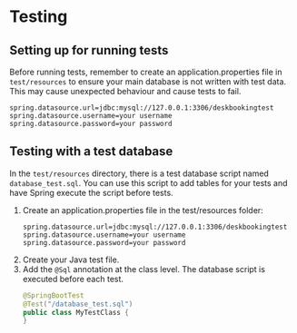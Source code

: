# Testing

## Setting up for running tests

Before running tests, remember to create an application.properties file in `test/resources` to ensure your main database
is not written with test data. This may cause unexpected behaviour and cause tests to fail.

```properties
spring.datasource.url=jdbc:mysql://127.0.0.1:3306/deskbookingtest
spring.datasource.username=your username
spring.datasource.password=your password
```

## Testing with a test database

In the `test/resources` directory, there is a test database script named `database_test.sql`. You can use this script to
add tables for your tests and have Spring execute the script before tests.

1. Create an application.properties file in the test/resources folder:
    ```properties
    spring.datasource.url=jdbc:mysql://127.0.0.1:3306/deskbookingtest
    spring.datasource.username=your username
    spring.datasource.password=your password
    ```
2. Create your Java test file.
3. Add the `@Sql` annotation at the class level. The database script is executed before each test.
    ```java
   @SpringBootTest
   @Test("/database_test.sql")
   public class MyTestClass {
   }
   ```
